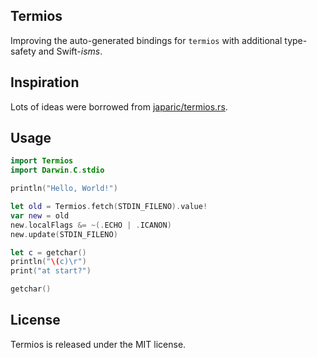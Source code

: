 ## Termios
Improving the auto-generated bindings for `termios` with additional type-safety and Swift-_isms_.

## Inspiration

Lots of ideas were borrowed from [japaric/termios.rs](https://github.com/japaric/termios.rs).

## Usage

```swift
import Termios
import Darwin.C.stdio

println("Hello, World!")

let old = Termios.fetch(STDIN_FILENO).value!
var new = old
new.localFlags &= ~(.ECHO | .ICANON)
new.update(STDIN_FILENO)

let c = getchar()
println("\(c)\r")
print("at start?")

getchar()
```

## License

Termios is released under the MIT license.
